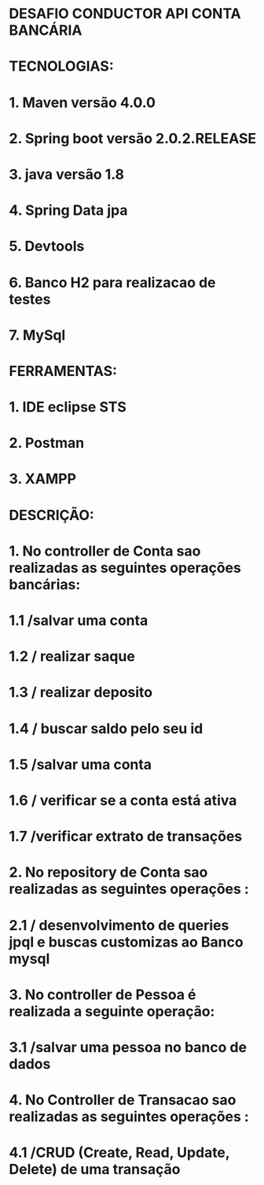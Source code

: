 #    DESAFIO CONDUCTOR API CONTA BANCÁRIA

#    TECNOLOGIAS:

#      1. Maven versão 4.0.0
#      2. Spring boot versão 2.0.2.RELEASE
#      3. java versão 1.8
#      4. Spring Data jpa
#      5. Devtools
#      6. Banco H2 para realizacao de testes
#      7. MySql 

#    FERRAMENTAS:

#      1. IDE eclipse STS
#      2. Postman 
#      3. XAMPP

#    DESCRIÇÃO:

#      1. No controller de Conta sao realizadas as seguintes operações bancárias:

#        1.1 /salvar uma conta
#        1.2 / realizar saque
#        1.3 / realizar deposito
#        1.4 / buscar saldo pelo seu id
#        1.5 /salvar uma conta
#        1.6 / verificar se a conta está ativa
#        1.7 /verificar extrato de transações

#      2. No repository de Conta sao realizadas as seguintes operações :

#        2.1 / desenvolvimento de queries jpql e  buscas customizas ao Banco mysql

#      3. No controller de Pessoa é realizada a seguinte operação:

#        3.1 /salvar uma pessoa no banco de dados

#      4. No Controller de Transacao sao realizadas as seguintes operações :

#        4.1 /CRUD (Create, Read, Update, Delete) de uma transação



